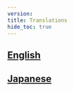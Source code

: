 ```yaml
---
version:
title: Translations
hide_toc: true
---
```


## [English](/docs/en/)
## [Japanese](/docs/ja/)
